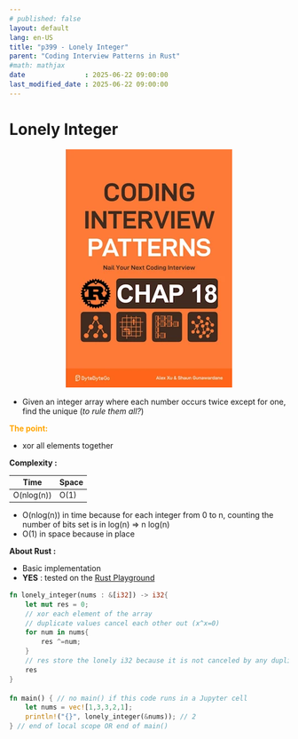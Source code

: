 ```yaml
---
# published: false
layout: default
lang: en-US
title: "p399 - Lonely Integer"
parent: "Coding Interview Patterns in Rust"
#math: mathjax
date               : 2025-06-22 09:00:00
last_modified_date : 2025-06-22 09:00:00
---
```


# Lonely Integer

<div align="center">
<img src="../assets/chap_18.webp" alt="" width="300" loading="lazy"/>
</div>

* Given an integer array where each number occurs twice except for one, find the unique (*to rule them all?*)

<span style="color:orange"><b>The point:</b></span>

* xor all elements together




**Complexity :**

| Time         | Space      |
|--------------|------------|
| O(nlog(n))   | O(1)       |

* O(nlog(n)) in time because for each integer from 0 to n, counting the number of bits set is in log(n) => n log(n)
* O(1) in space because in place  




**About Rust :**
* Basic implementation
* **YES** : tested on the [Rust Playground](https://play.rust-lang.org/)


<!-- <span style="color:red"><b>TODO : </b></span> 
* Add comments in code -->


<!-- * <span style="color:lime"><b>Preferred solution?</b></span>      -->




```rust
fn lonely_integer(nums : &[i32]) -> i32{
    let mut res = 0;
    // xor each element of the array
    // duplicate values cancel each other out (x^x=0)
    for num in nums{
        res ^=num;
    }
    // res store the lonely i32 because it is not canceled by any duplicate
    res
}

fn main() { // no main() if this code runs in a Jupyter cell 
    let nums = vec![1,3,3,2,1];
    println!("{}", lonely_integer(&nums)); // 2
} // end of local scope OR end of main()
```
